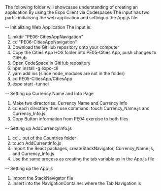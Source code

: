 The following folder will showcasee understanding of creating an application
By using the Expo Client via Codespaces
The input has two parts: initializing the web application and settingup the App.js file

-- Initializing Web Application
The input is:
1. mkdir "PE06-CitiesAppNavigation"
2. cd "PE06-CitiesAppNavigation"
3. Download the GitHub repository onto your computer
4. Copy the Cities App HOS folder into PE05-Cities App, push changes to GitHub
5. Open CodeSpace in GitHub repository
6. npm install -g expo-cli
7. yarn add ios (since node_modules are not in the folder)
8. cd PE05-CitiesApp/CitiesApp
9. expo start -tunnel

-- Setting up Currency Name and Info Page
1. Make two directories: Currency Name and Currency Info
2. cd each directory then use command: touch Currency_Name.js and Currency_Info.js
3. Copy Button information from PE04 exercise to both files

-- Setting up AddCurrencyInfo.js
1. cd .. out of the Countries folder
2. touch AddCurrentInfo.js
3. import the React packages, createStackNavigator, Currency_Name.js, and Currency_Info.js
4. Use the same process as creating the tab variable as in the App.js file

-- Setting up the App.js
1. Import the StackNavigator file
2. Insert <StackNavigator /> into the NavigationContainer where the Tab Navigation is